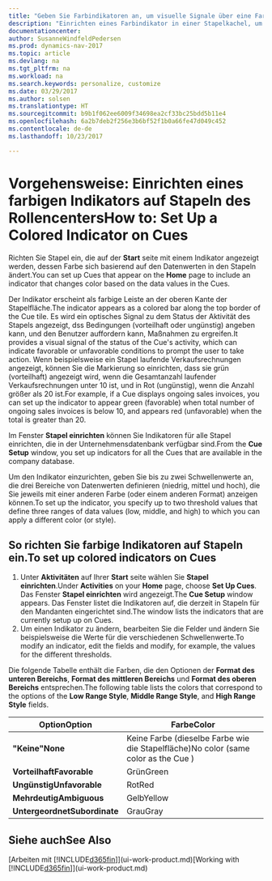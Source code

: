 ```yaml
---
title: "Geben Sie Farbindikatoren an, um visuelle Signale über eine Farbaktivität anzupassen"
description: "Einrichten eines Farbindikator in einer Stapelkachel, um ein personalisiertes visuelles Signal der Farb-Aktivität zu erhalten."
documentationcenter: 
author: SusanneWindfeldPedersen
ms.prod: dynamics-nav-2017
ms.topic: article
ms.devlang: na
ms.tgt_pltfrm: na
ms.workload: na
ms.search.keywords: personalize, customize
ms.date: 03/29/2017
ms.author: solsen
ms.translationtype: HT
ms.sourcegitcommit: b9b1f062ee6009f34698ea2cf33bc25bdd5b11e4
ms.openlocfilehash: 6a2b7deb2f256e3b6bf52f1b0a66fe47d049c452
ms.contentlocale: de-de
ms.lasthandoff: 10/23/2017

---
```

# <a name="how-to-set-up-a-colored-indicator-on-cues"></a><span data-ttu-id="59b65-103">Vorgehensweise: Einrichten eines farbigen Indikators auf Stapeln des Rollencenters</span><span class="sxs-lookup"><span data-stu-id="59b65-103">How to: Set Up a Colored Indicator on Cues</span></span>
<span data-ttu-id="59b65-104">Richten Sie Stapel ein, die auf der **Start** seite mit einem Indikator angezeigt werden, dessen Farbe sich basierend auf den Datenwerten in den Stapeln ändert.</span><span class="sxs-lookup"><span data-stu-id="59b65-104">You can set up Cues that appear on the **Home** page to include an indicator that changes color based on the data values in the Cues.</span></span>

<span data-ttu-id="59b65-105">Der Indikator erscheint als farbige Leiste an der oberen Kante der Stapelfläche.</span><span class="sxs-lookup"><span data-stu-id="59b65-105">The indicator appears as a colored bar along the top border of the Cue tile.</span></span> <span data-ttu-id="59b65-106">Es wird ein optisches Signal zu dem Status der Aktivität des Stapels angezeigt, dss Bedingungen (vorteilhaft oder ungünstig) angeben kann, und den Benutzer auffordern kann, Maßnahmen zu ergreifen.</span><span class="sxs-lookup"><span data-stu-id="59b65-106">It provides a visual signal of the status of the Cue's activity, which can indicate favorable or unfavorable conditions to prompt the user to take action.</span></span> <span data-ttu-id="59b65-107">Wenn beispielsweise ein Stapel laufende Verkaufsrechnungen angezeigt, können Sie die Markierung so einrichten, dass sie grün (vorteilhaft) angezeigt wird, wenn die Gesamtanzahl laufender Verkaufsrechnungen unter 10 ist, und in Rot (ungünstig), wenn die Anzahl größer als 20 ist.</span><span class="sxs-lookup"><span data-stu-id="59b65-107">For example, if a Cue displays ongoing sales invoices, you can set up the indicator to appear green (favorable) when total number of ongoing sales invoices is below 10, and appears red (unfavorable) when the total is greater than 20.</span></span>

<span data-ttu-id="59b65-108">Im Fenster **Stapel einrichten** können Sie Indikatoren für alle Stapel einrichten, die in der Unternehmensdatenbank verfügbar sind.</span><span class="sxs-lookup"><span data-stu-id="59b65-108">From the **Cue Setup** window, you set up indicators for all the Cues that are available in the company database.</span></span>

<span data-ttu-id="59b65-109">Um den Indikator einzurichten, geben Sie bis zu zwei Schwellenwerte an, die drei Bereiche von Datenwerten definieren (niedrig, mittel und hoch), die Sie jeweils mit einer anderen Farbe (oder einem anderen Format) anzeigen können.</span><span class="sxs-lookup"><span data-stu-id="59b65-109">To set up the indicator, you specify up to two threshold values that define three ranges of data values (low, middle, and high) to which you can apply a different color (or style).</span></span>

## <a name="to-set-up-colored-indicators-on-cues"></a><span data-ttu-id="59b65-110">So richten Sie farbige Indikatoren auf Stapeln ein.</span><span class="sxs-lookup"><span data-stu-id="59b65-110">To set up colored indicators on Cues</span></span>
1. <span data-ttu-id="59b65-111">Unter **Aktivitäten** auf Ihrer **Start** seite wählen Sie **Stapel einrichten**.</span><span class="sxs-lookup"><span data-stu-id="59b65-111">Under **Activities** on your **Home** page, choose **Set Up Cues**.</span></span>  
   <span data-ttu-id="59b65-112">Das Fenster **Stapel einrichten** wird angezeigt.</span><span class="sxs-lookup"><span data-stu-id="59b65-112">The **Cue Setup** window appears.</span></span> <span data-ttu-id="59b65-113">Das Fenster listet die Indikatoren auf, die derzeit in Stapeln für den Mandanten eingerichtet sind.</span><span class="sxs-lookup"><span data-stu-id="59b65-113">The window lists the indicators that are currently setup up on Cues.</span></span>
2. <span data-ttu-id="59b65-114">Um einen Indikator zu ändern, bearbeiten Sie die Felder und ändern Sie beispielsweise die Werte für die verschiedenen Schwellenwerte.</span><span class="sxs-lookup"><span data-stu-id="59b65-114">To modify an indicator, edit the fields and modify, for example, the values for the different thresholds.</span></span>  

<span data-ttu-id="59b65-115">Die folgende Tabelle enthält die Farben, die den Optionen der **Format des unteren Bereichs**, **Format des mittleren Bereichs** und **Format des oberen Bereichs** entsprechen.</span><span class="sxs-lookup"><span data-stu-id="59b65-115">The following table lists the colors that correspond to the options of the **Low Range Style**, **Middle Range Style**, and **High Range Style** fields.</span></span>

| <span data-ttu-id="59b65-116">Option</span><span class="sxs-lookup"><span data-stu-id="59b65-116">Option</span></span> | <span data-ttu-id="59b65-117">Farbe</span><span class="sxs-lookup"><span data-stu-id="59b65-117">Color</span></span> |
| --- | --- |
| <span data-ttu-id="59b65-118">**"Keine"**</span><span class="sxs-lookup"><span data-stu-id="59b65-118">**None**</span></span> |<span data-ttu-id="59b65-119">Keine Farbe (dieselbe Farbe wie die Stapelfläche)</span><span class="sxs-lookup"><span data-stu-id="59b65-119">No color (same color as the Cue )</span></span>|
| <span data-ttu-id="59b65-120">**Vorteilhaft**</span><span class="sxs-lookup"><span data-stu-id="59b65-120">**Favorable**</span></span> |<span data-ttu-id="59b65-121">Grün</span><span class="sxs-lookup"><span data-stu-id="59b65-121">Green</span></span> |
| <span data-ttu-id="59b65-122">**Ungünstig**</span><span class="sxs-lookup"><span data-stu-id="59b65-122">**Unfavorable**</span></span> |<span data-ttu-id="59b65-123">Rot</span><span class="sxs-lookup"><span data-stu-id="59b65-123">Red</span></span> |
| <span data-ttu-id="59b65-124">**Mehrdeutig**</span><span class="sxs-lookup"><span data-stu-id="59b65-124">**Ambiguous**</span></span> |<span data-ttu-id="59b65-125">Gelb</span><span class="sxs-lookup"><span data-stu-id="59b65-125">Yellow</span></span> |
| <span data-ttu-id="59b65-126">**Untergeordnet**</span><span class="sxs-lookup"><span data-stu-id="59b65-126">**Subordinate**</span></span> |<span data-ttu-id="59b65-127">Grau</span><span class="sxs-lookup"><span data-stu-id="59b65-127">Gray</span></span> |

## <a name="see-also"></a><span data-ttu-id="59b65-128">Siehe auch</span><span class="sxs-lookup"><span data-stu-id="59b65-128">See Also</span></span>
<span data-ttu-id="59b65-129">[Arbeiten mit [!INCLUDE[d365fin](includes/d365fin_md.md)]](ui-work-product.md)</span><span class="sxs-lookup"><span data-stu-id="59b65-129">[Working with [!INCLUDE[d365fin](includes/d365fin_md.md)]](ui-work-product.md)</span></span>

